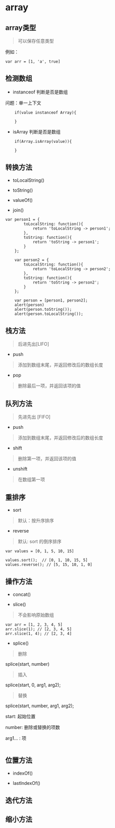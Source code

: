 # array
## array类型
> 可以保存任意类型

例如：
```
var arr = [1, 'a', true]
```

## 检测数组

* instanceof 判断是否是数组

问题：单一上下文
```
    if(value instanceof Array){
    
    }
```

* isArray 判断是否是数组

```
    if(Array.isArray(value)){
        
    }

```

## 转换方法

* toLocalString()

* toString()

* valueOf()

* join()

```
var person1 = {
		toLocalString: function(){
			return 'toLocalString -> person1';
		},
		toString: function(){
			return 'toString -> person1';
		}
	};

	var person2 = {
		toLocalString: function(){
			return 'toLocalString -> person2';
		},
		toString: function(){
			return 'toString -> person2';
		}
	};

	var person = [person1, person2];
	alert(person)
	alert(person.toString());
	alert(person.toLocalString());
```

## 栈方法

> 后进先出[LIFO] 

* push
> 添加到数组末尾，并返回修改后的数组长度

* pop
> 删除最后一项，并返回该项的值


## 队列方法

> 先进先出 [FIFO]

* push

> 添加到数组末尾，并返回修改后的数组长度

* shift

> 删除第一项，并返回该项的值

* unshift

> 在数组第一项

## 重排序

* sort
> 默认：按升序排序

* reverse
> 默认: sort 的倒序排序

```
var values = [0, 1, 5, 10, 15]

values.sort();  // [0, 1, 10, 15, 5]
values.reverse(); // [5, 15, 10, 1, 0]

```


## 操作方法

* concat()

* slice()
> 不会影响原始数组

```
var arr = [1, 2, 3, 4, 5]
arr.slice(1); // [2, 3, 4, 5]
arr.slice(1, 4); // [2, 3, 4]
```

* splice()

> 删除

splice(start, number) 

> 插入

splice(start, 0, arg1, arg2);

> 替换

splice(start, number, arg1, arg2);



start: 起始位置

number: 删除或替换的项数

arg1... : 项

```

```


## 位置方法

* indexOf()

* lastIndexOf()


## 迭代方法

## 缩小方法

